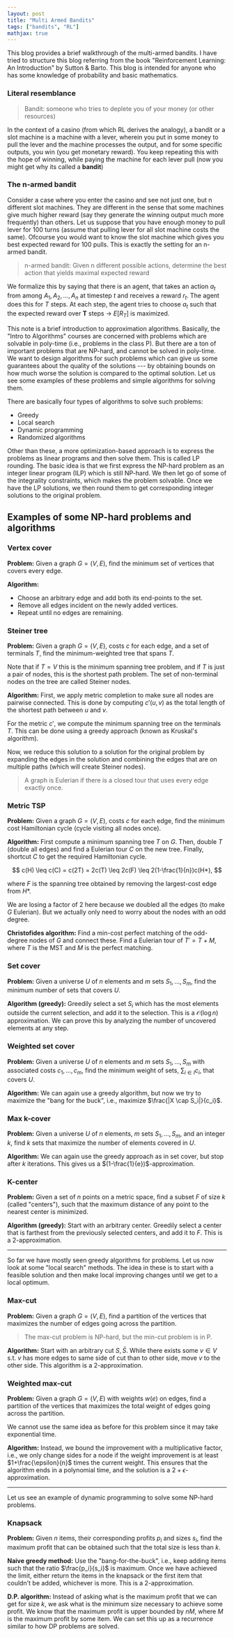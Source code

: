 ```yaml
---
layout: post
title: "Multi Armed Bandits"
tags: ["bandits", "RL"]
mathjax: true
---
```


This blog provides a brief walkthrough of the multi-armed bandits. I have tried to structure
this blog referring from the book "Reinforcement Learning: An Introduction" by Sutton & Barto.
This blog is intended for anyone who has some knowledge of probability and basic mathematics.

### Literal resemblance

> Bandit: someone who tries to deplete you of your money (or other resources)

In the context of a casino (from which RL derives the analogy), a bandit or a slot machine
is a machine with a lever, wherein you put in some money to pull the lever and the machine 
processes the output, and for some specific outputs, you win (you get monetary reward). You keep
repeating this with the hope of winning, while paying the machine for each lever pull (now you might
get why its called a **bandit**)

### The n-armed bandit

Consider a case where you enter the casino and see not just one, but n different slot machines. They
are different in the sense that some machines give much higher reward (say they generate the winning 
output much more frequently) than others. Let us suppose that you have enough money to pull lever for 
100 turns (assume that pulling lever for all slot machine costs the same). Ofcourse you would want to 
know the slot machine which gives you best expected reward for 100 pulls. This is exactly the
setting for an n-armed bandit.

> n-armed bandit: Given n different possible actions, determine the best action that yields maximal expected reward

We formalize this by saying that there is an agent, that takes an action $a_t$ from among ${A_1, A_2,\ldots,A_n}$
at timestep $t$ and receives a reward $r_t$. The agent does this for $T$ steps. At each step, the agent 
tries to choose $a_t$ such that the expected reward over **T** steps -> $E[R_T]$ is maximized. 

This note is a brief introduction to approximation algorithms. Basically, the "Intro to
Algorithms" courses are concerned with problems which are solvable in poly-time (i.e., problems
in the class P). But there are a ton of important problems that are NP-hard, and cannot
be solved in poly-time. We want to design algorithms for such problems which can give us
some guarantees about the quality of the solutions --- by obtaining bounds on how much
worse the solution is compared to the optimal solution. Let us see some examples of these
problems and simple algorithms for solving them.

There are basically four types of algorithms to solve such problems:

* Greedy
* Local search
* Dynamic programming
* Randomized algorithms

Other than these, a more optimization-based approach is to express the problems as linear
programs and then solve them. This is called LP rounding. The basic idea is that we first
express the NP-hard problem as an integer linear program (ILP) which is still NP-hard. We
then let go of some of the integrality constraints, which makes the problem solvable. Once
we have the LP solutions, we then round them to get corresponding integer solutions to the
original problem.

## Examples of some NP-hard problems and algorithms

### Vertex cover

**Problem:** Given a graph $G = (V,E)$, find the minimum set of vertices that covers every edge.

**Algorithm:**

- Choose an arbitrary edge and add both its end-points to the set.
- Remove all edges incident on the newly added vertices.
- Repeat until no edges are remaining.

### Steiner tree

**Problem:** Given a graph $G = (V,E)$, costs $c$ for each edge, and a set of terminals $T$, find
the minimum-weighted tree that spans $T$.

Note that if $T = V$ this is the minimum spanning tree problem, and if $T$ is just a pair of nodes,
this is the shortest path problem. The set of non-terminal nodes on the tree are called Steiner nodes.

**Algorithm:** First, we apply metric completion to make sure all nodes are pairwise connected. This
is done by computing $c'(u,v)$ as the total length of the shortest path between $u$ and $v$.

For the metric $c'$, we compute the minimum spanning tree on the terminals $T$. This can be done using
a greedy approach (known as Kruskal's algorithm).

Now, we reduce this solution to a solution for the original problem by expanding the edges in the 
solution and combining the edges that are on multiple paths (which will create Steiner nodes).

> A graph is Eulerian if there is a closed tour that uses every edge exactly once.

### Metric TSP

**Problem:** Given a graph $G = (V,E)$, costs $c$ for each edge, find the minimum cost Hamiltonian
cycle (cycle visiting all nodes once).

**Algorithm:** First compute a minimum spanning tree $T$ on $G$. Then, double $T$ (double all edges)
and find a Eulerian tour $C$ on the new tree. Finally, shortcut $C$ to get the required Hamiltonian
cycle.

$$ c(H) \leq c(C) = c(2T) = 2c(T) \leq 2c(F) \leq 2(1-\frac{1}{n})c(H*), $$

where $F$ is the spanning tree obtained by removing the largest-cost edge from $H*$.

We are losing a factor of 2 here because we doubled all the edges (to make $G$ Eulerian). But we actually
only need to worry about the nodes with an odd degree.

**Christofides algorithm:** Find a min-cost perfect matching of the odd-degree nodes of $G$ and connect these.
Find a Eulerian tour of $T' = T + M$, where $T$ is the MST and $M$ is the perfect matching.

### Set cover

**Problem:** Given a universe $U$ of $n$ elements and $m$ sets $S_1,\ldots,S_m$, find the minimum
number of sets that covers $U$.

**Algorithm (greedy):** Greedily select a set $S_i$ which has the most elements outside the current
selection, and add it to the selection. This is a $\mathcal{O}(\log n)$ approximation. We can prove this
by analyzing the number of uncovered elements at any step.

### Weighted set cover

**Problem:** Given a universe $U$ of $n$ elements and $m$ sets $S_1,\ldots,S_m$ with associated costs
$c_1,\ldots,c_m$, find the minimum weight of sets, $\sum_{i\in I}c_i$, that covers $U$.

**Algorithm:** We can again use a greedy algorithm, but now we try to maximize the "bang for the buck",
i.e., maximize $\frac{|X \cap S_i|}{c_i}$.

### Max k-cover

**Problem:** Given a universe $U$ of $n$ elements, $m$ sets $S_1,\ldots,S_m$, and an integer $k$, 
find $k$ sets that maximize the number of elements covered in $U$.

**Algorithm:** We can again use the greedy approach as in set cover, but stop after $k$ iterations.
This gives us a $(1-\frac{1}{e})$-approximation.

### K-center

**Problem:** Given a set of $n$ points on a metric space, find a subset $F$ of size $k$ (called "centers"), such that
the maximum distance of any point to the nearest center is minimized.

**Algorithm (greedy):** Start with an arbitrary center. Greedily select a center that is farthest from
the previously selected centers, and add it to $F$. This is a 2-approximation.

---

So far we have mostly seen greedy algorithms for problems. Let us now look at some "local search" methods.
The idea in these is to start with a feasible solution and then make local improving changes
until we get to a local optimum.

### Max-cut

**Problem:** Given a graph $G=(V,E)$, find a partition of the vertices that maximizes the number
of edges going across the partition.

> The max-cut problem is NP-hard, but the min-cut problem is in P.

**Algorithm:** Start with an arbitrary cut $S, \bar{S}$. While there exists some $v \in V$ s.t. $v$
has more edges to same side of cut than to other side, move $v$ to the other side. This algorithm is
a 2-approximation.

### Weighted max-cut

**Problem:** Given a graph $G=(V,E)$ with weights $w(e)$ on edges, find a partition of the vertices that 
maximizes the total weight of edges going across the partition.

We cannot use the same idea as before for this problem since it may take exponential time.

**Algorithm:** Instead, we bound the improvement with a multiplicative factor, i.e., we only
change sides for a node if the weight improvement is at least $1+\frac{\epsilon}{n}$ times the
current weight. This ensures that the algorithm ends in a polynomial time, and the solution is
a $2+\epsilon$-approximation.

---

Let us see an example of dynamic programming to solve some NP-hard problems.

### Knapsack

**Problem:** Given $n$ items, their corresponding profits $p_i$ and sizes $s_i$, find the maximum
profit that can be obtained such that the total size is less than $k$.

**Naive greedy method:** Use the "bang-for-the-buck", i.e., keep adding items such that the ratio
$\frac{p_i}{s_i}$ is maximum. Once we have achieved the limit, either return the items in the
knapsack or the first item that couldn't be added, whichever is more. This is a 2-approximation.

**D.P. algorithm:** Instead of asking what is the maximum profit that we can get for size $k$, we
ask what is the minimum size necessary to achieve some profit. We know that the maximum profit is upper
bounded by $nM$, where $M$ is the maximum profit by some item. We can set this up as a recurrence
similar to how DP problems are solved.
